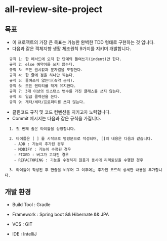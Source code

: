 # all-review-site-project

## 목표 
 - 이 프로젝트의 가장 큰 목표는 가능한 완벽한 TDD 형태로 구현하는 것 입니다.
 - 다음과 같은 객체지향 생활 체조원칙 9가지를 지키며 개발합니다.

``` 
  규칙 1: 한 메서드에 오직 한 단계의 들여쓰기(indent)만 한다.
  규칙 2: else 예약어를 쓰지 않는다.
  규칙 3: 모든 원시값과 문자열을 포장한다.
  규칙 4: 한 줄에 점을 하나만 찍는다.
  규칙 5: 줄여쓰지 않는다(축약 금지).
  규칙 6: 모든 엔티티를 작게 유지한다.
  규칙 7: 3개 이상의 인스턴스 변수를 가진 클래스를 쓰지 않는다.
  규칙 8: 일급 콜렉션을 쓴다.
  규칙 9: 게터/세터/프로퍼티를 쓰지 않는다.
```

 - 클린코드 규칙 및 코드 컨벤션을 지키고자 노력합니다.
 - Commit 메시지는 다음과 같은 규칙을 가집니다.
 
```
  1. 첫 번째 줄은 타이틀을 상징합니다.
  
  2. 타이틀은 [ ] 를 시작으로 명령문으로 작성되며, []의 내용은 다음과 같습니다.
    - ADD : 기능이 추가된 경우
    - MODIFY : 기능이 수정된 경우
    - FIXED : 버그가 고쳐진 경우
    - REFACTORING : 기능을 수정하지 않음과 동시에 리펙토링을 수행한 경우
        
  3. 타이틀이 작성된 후 한줄을 비우며 그 이후에는 추가된 코드의 상세한 내용을 추가합니다.
```

## 개발 환경

 - Build Tool : Gradle
  
 - Framework : Spring boot && Hibernate && JPA
 
 - VCS : GIT
 
 - IDE : IntelliJ
 

